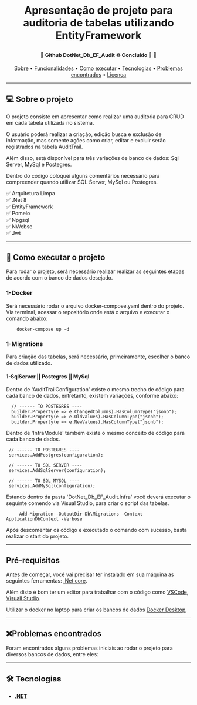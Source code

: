 ﻿﻿<h1 align="center">
  Apresentação de projeto para auditoria de tabelas utilizando EntityFramework
  </h1>

<h4 align="center">
	🚧  Github DotNet_Db_EF_Audit ♻️ Concluído 🚀 🚧
</h4>

<p align="center">
 <a href="#-sobre-o-projeto">Sobre</a> •
 <a href="#-funcionalidades">Funcionalidades</a> •
 <a href="#-como-executar-o-projeto">Como executar</a> •
 <a href="#-tecnologias">Tecnologias</a> •
 <a href="#-problemas-encontrados">Problemas encontrados</a> •
 <a href="#user-content--licença">Licença</a>
</p>

---

## 💻 Sobre o projeto

O projeto consiste em apresentar como realizar uma auditoria para CRUD em cada tabela utilizada no sistema.

O usuário poderá realizar a criação, edição busca e exclusão de informação, mas somente ações como criar, editar e excluir serão registrados na tabela AuditTrail.

Além disso, está disponível para três variações de banco de dados: Sql Server, MySql e Postegres.

Dentro do código coloquei alguns comentários necessário para compreender quando utilizar SQL Server, MySql ou Postegres.

✅ Arquitetura Limpa <br/>
✅ .Net 8 <br/>
✅ EntityFramework <br/>
✅ Pomelo <br/>
✅ Npgsql <br/>
✅ NWebse <br/>
✅ Jwt <br/>

---

## 🚀 Como executar o projeto

Para rodar o projeto, será necessário realizar realizar as seguintes etapas de acordo com o banco de dados desejado.

### 1-Docker

Será necessário rodar o arquivo docker-compose.yaml dentro do projeto.
Via terminal, acessar o repositório onde está o arquivo e executar o comando abaixo:

```
	docker-compose up -d
```

### 1-Migrations

Para criação das tabelas, será necessário, primeiramente, escolher o banco de dados utilizado.

#### 1-SqlServer || Postegres || MySql

Dentro de 'AuditTrailConfiguration' existe o mesmo trecho de código para cada banco de dados, entretanto, existem variações, conforme abaixo:

```
  // ------ TO POSTEGRES ----
  builder.Property(e => e.ChangedColumns).HasColumnType("jsonb");
  builder.Property(e => e.OldValues).HasColumnType("jsonb");
  builder.Property(e => e.NewValues).HasColumnType("jsonb");
```

Dentro de 'InfraModule' também existe o mesmo conceito de código para cada banco de dados.

```
 // ------ TO POSTEGRES ----
 services.AddPostgres(configuration);

 // ------ TO SQL SERVER ----
 services.AddSqlServer(configuration);

 // ------ TO SQL MYSQL ----
 services.AddMySql(configuration);
```

Estando dentro da pasta 'DotNet_Db_EF_Audit.Infra' você deverá executar o seguinte comendo via Visual Studio, para criar o script das tabelas.

```
	 Add-Migration -OutputDir Db\Migrations -Context ApplicationDbContext -Verbose
```

Após descomentar os código e executado o comando com sucesso, basta realizar o start do projeto.

---

## Pré-requisitos

Antes de começar, você vai precisar ter instalado em sua máquina as seguintes ferramentas:
[.Net core](https://dotnet.microsoft.com/en-us/download/dotnet/8.0).

Além disto é bom ter um editor para trabalhar com o código como [VSCode](https://code.visualstudio.com/), [Visuall Studio](https://visualstudio.microsoft.com/pt-br/downloads/).

Utilizar o docker no laptop para criar os bancos de dados [Docker Desktop](https://docs.docker.com/desktop/setup/install/windows-install/),

---

## ❌Problemas encontrados

Foram encontrados alguns problemas iniciais ao rodar o projeto para diversos bancos de dados, entre eles:

---

## 🛠 Tecnologias

- **[.NET](https://dotnet.microsoft.com/en-us/)**
